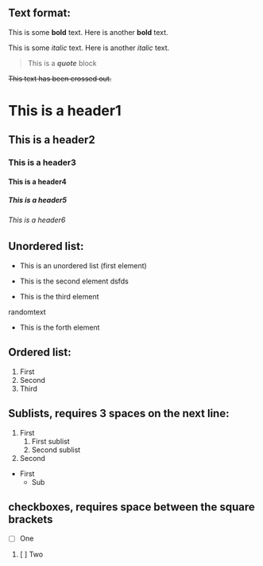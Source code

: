## Text format:

This is some **bold** text. Here is another __bold__ text.

This is some *italic* text. Here is another _italic_ text.

> This is a _**quote**_ block

~~This text has been crossed out.~~

# This is a header1
## This is a header2
### This is a header3
#### This is a header4
##### This is a header5
###### This is a header6

## Unordered list:
- This is an unordered list (first element)
+ This is the second element
dsfds
* This is the third element

randomtext

- This is the forth element

## Ordered list:
1. First
2. Second
3. Third

## Sublists, requires 3 spaces on the next line:

1. First
   1. First sublist
   2. Second sublist
2. Second
- First
   - Sub

## checkboxes, requires space between the square brackets 
- [ ] One
1. [ ] Two
